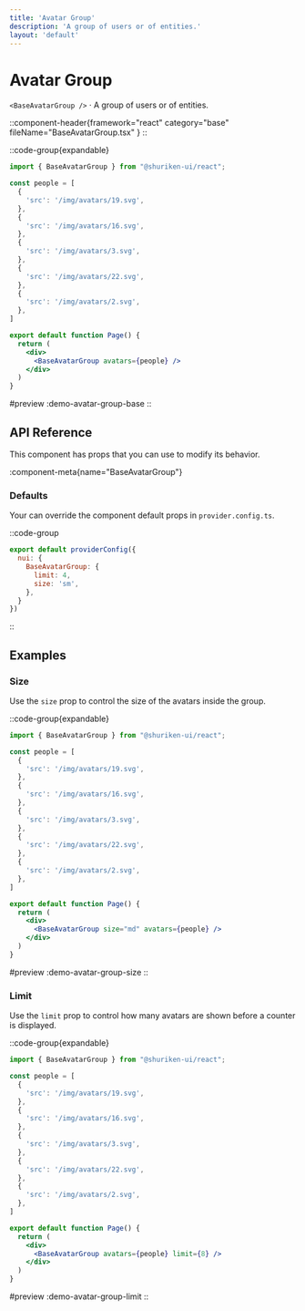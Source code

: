 ```yaml
---
title: 'Avatar Group'
description: 'A group of users or of entities.'
layout: 'default'
---
```


# Avatar Group

`<BaseAvatarGroup />` · A group of users or of entities.

::component-header{framework="react" category="base" fileName="BaseAvatarGroup.tsx" }
::

::code-group{expandable}

```jsx [DemoAvatarGroupBase.tsx]
import { BaseAvatarGroup } from "@shuriken-ui/react";

const people = [
  {
    'src': '/img/avatars/19.svg',
  },
  {
    'src': '/img/avatars/16.svg',
  },
  {
    'src': '/img/avatars/3.svg',
  },
  {
    'src': '/img/avatars/22.svg',
  },
  {
    'src': '/img/avatars/2.svg',
  },
]

export default function Page() {
  return (
    <div>
      <BaseAvatarGroup avatars={people} />
    </div>
  )
}
```

#preview
:demo-avatar-group-base
::

## API Reference

This component has props that you can use to modify its behavior.

:component-meta{name="BaseAvatarGroup"}

### Defaults

Your can override the component default props in `provider.config.ts`.

::code-group

```js [provider.config.ts]
export default providerConfig({
  nui: {
    BaseAvatarGroup: {
      limit: 4,
      size: 'sm',
    },
  }
})
```
::

## Examples

### Size

Use the `size` prop to control the size of the avatars inside the group.

::code-group{expandable}

```jsx [DemoAvatarGroupSize.tsx]
import { BaseAvatarGroup } from "@shuriken-ui/react";

const people = [
  {
    'src': '/img/avatars/19.svg',
  },
  {
    'src': '/img/avatars/16.svg',
  },
  {
    'src': '/img/avatars/3.svg',
  },
  {
    'src': '/img/avatars/22.svg',
  },
  {
    'src': '/img/avatars/2.svg',
  },
]

export default function Page() {
  return (
    <div>
      <BaseAvatarGroup size="md" avatars={people} />
    </div>
  )
}
```

#preview
:demo-avatar-group-size
::

### Limit

Use the `limit` prop to control how many avatars are shown before a counter is displayed.

::code-group{expandable}

```jsx [DemoAvatarGroupLimit.tsx]
import { BaseAvatarGroup } from "@shuriken-ui/react";

const people = [
  {
    'src': '/img/avatars/19.svg',
  },
  {
    'src': '/img/avatars/16.svg',
  },
  {
    'src': '/img/avatars/3.svg',
  },
  {
    'src': '/img/avatars/22.svg',
  },
  {
    'src': '/img/avatars/2.svg',
  },
]

export default function Page() {
  return (
    <div>
      <BaseAvatarGroup avatars={people} limit={8} />
    </div>
  )
}
```

#preview
:demo-avatar-group-limit
::